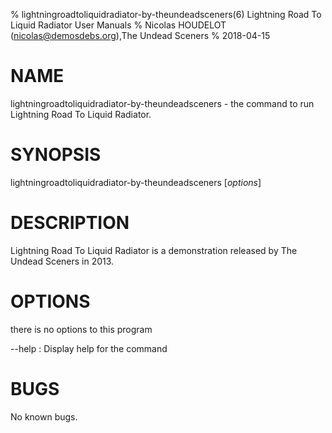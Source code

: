 % lightningroadtoliquidradiator-by-theundeadsceners(6) Lightning Road To Liquid Radiator User Manuals
% Nicolas HOUDELOT (nicolas@demosdebs.org),The Undead Sceners
% 2018-04-15

# NAME
lightningroadtoliquidradiator-by-theundeadsceners - the command to run Lightning Road To Liquid Radiator.

# SYNOPSIS
lightningroadtoliquidradiator-by-theundeadsceners [*options*]

# DESCRIPTION
Lightning Road To Liquid Radiator is a demonstration released by The Undead Sceners in 2013.

# OPTIONS
there is no options to this program

\--help
:   Display help for the command

# BUGS
No known bugs.
